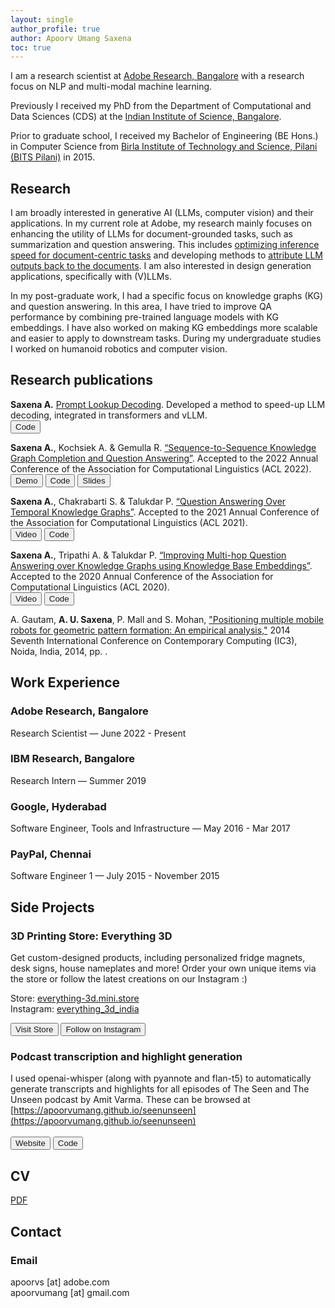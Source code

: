```yaml
---
layout: single
author_profile: true
author: Apoorv Umang Saxena
toc: true
---
```

I am a research scientist at [Adobe Research, Bangalore](https://research.adobe.com/careers/bangalore/) with a research focus on NLP and multi-modal machine learning.

Previously I received my PhD from the Department of Computational and Data Sciences (CDS) at the [Indian Institute of Science, Bangalore](https://www.iisc.ac.in/).

Prior to graduate school, I received my Bachelor of Engineering (BE Hons.) in Computer Science from [Birla Institute of Technology and Science, Pilani (BITS Pilani)](http://www.bits-pilani.ac.in/) in 2015.


## Research

I am broadly interested in generative AI (LLMs, computer vision) and their applications. In my current role at Adobe, my research mainly focuses on enhancing the utility of LLMs for document-grounded tasks, such as summarization and question answering. This includes [optimizing inference speed for document-centric tasks](https://github.com/apoorvumang/prompt-lookup-decoding) and developing methods to [attribute LLM outputs back to the documents](https://arxiv.org/abs/2405.17980). I am also interested in design generation applications, specifically with (V)LLMs.

In my post-graduate work, I had a specific focus on knowledge graphs (KG) and question answering. In this area, I have tried to improve QA performance by combining pre-trained language models with KG embeddings. I have also worked on making KG embeddings more scalable and easier to apply to downstream tasks.
During my undergraduate studies I worked on humanoid robotics and computer vision.


## Research publications
**Saxena A.** [Prompt Lookup Decoding](https://github.com/apoorvumang/prompt-lookup-decoding). 
Developed a method to speed-up LLM decoding, integrated in transformers and vLLM.<br>
<button>
<a style="text-decoration: none;" href="https://github.com/apoorvumang/prompt-lookup-decoding"><i class="fab fa-fw fa-github" aria-hidden="true"></i> Code</a>
</button>


**Saxena A.**, Kochsiek A. & Gemulla R. [“Sequence-to-Sequence Knowledge Graph Completion and Question Answering”](https://arxiv.org/abs/2203.10321). Accepted to the 2022 Annual Conference of the Association for Computational Linguistics (ACL 2022).<br>
<button>
<a style="text-decoration: none;" href="https://huggingface.co/spaces/apoorvumang/kgt5"><i class="fas fa-play"></i> Demo</a>
</button>
<button>
<a style="text-decoration: none;" href="https://github.com/apoorvumang/kgt5"><i class="fab fa-fw fa-github" aria-hidden="true"></i> Code</a>
</button>
<button>
<a style="text-decoration: none;" href="https://docs.google.com/presentation/d/1704LNdD9yQAdAIPnjKEqKaytS74GT_E83aCFFAgJAPs/edit?usp=sharing">
<i class="fa fa-archive"></i> Slides</a>
</button>



**Saxena A.**, Chakrabarti S. & Talukdar P. [“Question Answering Over Temporal Knowledge Graphs”](https://arxiv.org/abs/2106.01515). Accepted to the 2021 Annual Conference of the Association for Computational Linguistics (ACL 2021).<br>
<button>
<a style="text-decoration: none;" href="https://underline.io/lecture/25744-question-answering-over-temporal-knowledge-graphs"><i class="fas fa-video"></i> Video</a>
</button>
<button>
<a style="text-decoration: none;" href="https://github.com/apoorvumang/CronKGQA"><i class="fab fa-fw fa-github" aria-hidden="true"></i> Code</a>
</button>

**Saxena A.**, Tripathi A. & Talukdar P. [“Improving Multi-hop Question Answering over Knowledge Graphs using Knowledge Base Embeddings”](https://malllabiisc.github.io/publications/papers/final_embedkgqa.pdf). Accepted to the 2020 Annual Conference of the Association for Computational Linguistics (ACL 2020).<br>
<button>
<a style="text-decoration: none;" href="https://virtual.acl2020.org/paper_main.412.html"><i class="fas fa-video"></i> Video</a>
</button>
<button>
<a style="text-decoration: none;" href="https://github.com/malllabiisc/EmbedKGQA"><i class="fab fa-fw fa-github" aria-hidden="true"></i> Code</a>
</button>

A. Gautam, __A. U. Saxena__, P. Mall and S. Mohan, ["Positioning multiple mobile robots for geometric pattern formation: An empirical analysis,"](https://www.computer.org/csdl/proceedings/ic3/2014/5172/00/06897242-abs.html) 2014 Seventh International Conference on Contemporary Computing (IC3), Noida, India, 2014, pp. . 


## Work Experience

### Adobe Research, Bangalore
Research Scientist — June 2022 - Present

### IBM Research, Bangalore
Research Intern — Summer 2019

### Google, Hyderabad
Software Engineer, Tools and Infrastructure — May 2016 - Mar 2017

### PayPal, Chennai
Software Engineer 1 — July 2015 - November 2015

## Side Projects

### 3D Printing Store: Everything 3D

Get custom-designed products, including personalized fridge magnets, desk signs, house nameplates and more! Order your own unique items via the store or follow the latest creations on our Instagram :)

Store: [everything-3d.mini.store](https://everything-3d.mini.store/)  
Instagram: [everything_3d_india](https://www.instagram.com/everything_3d_india/)

<button>
<a style="text-decoration: none;" href="https://everything-3d.mini.store/"><i class="fas fa-store"></i> Visit Store</a>
</button>
<button>
<a style="text-decoration: none;" href="https://www.instagram.com/everything_3d_india/"><i class="fab fa-instagram"></i> Follow on Instagram</a>
</button>

### Podcast transcription and highlight generation

I used openai-whisper (along with pyannote and flan-t5) to automatically generate transcripts and highlights for all episodes of The Seen and The Unseen
podcast by Amit Varma. These can be browsed at [https://apoorvumang.github.io/seenunseen](https://apoorvumang.github.io/seenunseen) <br> <br>
<button>
<a style="text-decoration: none;" href="https://apoorvumang.github.io/seenunseen"><i class="fas fa-play"></i> Website</a>
</button>
<button>
<a style="text-decoration: none;" href="https://github.com/apoorvumang/seenunseen-whisper"><i class="fab fa-fw fa-github" aria-hidden="true"></i> Code</a>
</button>


## CV

[PDF]({{site.url}}/download/Apoorv_Resume_CV_June_2025.pdf)

## Contact

### Email

apoorvs [at] adobe.com
<br />
apoorvumang [at] gmail.com

<!-- ### Lab Address

_303, Department of Computational and Data Sciences (CDS)_
 -->
